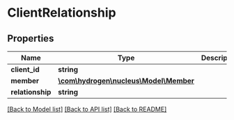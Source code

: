 # ClientRelationship

## Properties
Name | Type | Description | Notes
------------ | ------------- | ------------- | -------------
**client_id** | **string** |  | 
**member** | [**\com\hydrogen\nucleus\Model\Member**](Member.md) |  | [optional] 
**relationship** | **string** |  | 

[[Back to Model list]](../README.md#documentation-for-models) [[Back to API list]](../README.md#documentation-for-api-endpoints) [[Back to README]](../README.md)


